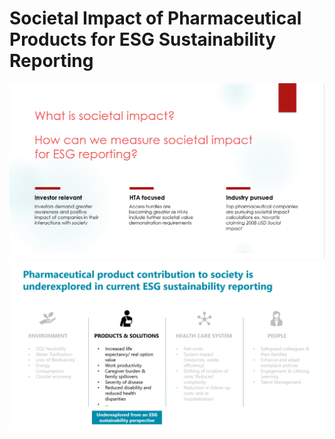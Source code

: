 # Societal Impact of Pharmaceutical Products for ESG Sustainability Reporting


![1](https://github.com/woonsupkim/BurdenofCare/blob/main/PPT/1.png)
![2](https://github.com/woonsupkim/BurdenofCare/blob/main/PPT/2.png)
